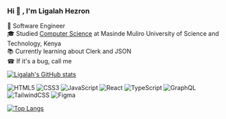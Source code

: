 ### Hi  👋 , I'm Ligalah Hezron 
🥇  Software Engineer<br>
🎓  Studied [Computer Science](https://2-d-portfolio.vercel.app/) at Masinde Muliro University of Science and Technology, Kenya <br>
📚  Currently learning about Clerk and JSON <br/>
☎  If it's a bug, call me <br>


[![Ligalah's GitHub stats](https://github-readme-stats.vercel.app/api?username=ligalahhezronn&hide=issues&show_icons=true&theme=merko&hide_border=false&include_all_commits=true&count_private=true)](https://github.com/ligalahhezronn/github-readme-stats) <br>


![HTML5](https://img.shields.io/badge/html5-%23E34F26.svg?style=for-the-badge&logo=html5&logoColor=white)
![CSS3](https://img.shields.io/badge/css3-%231572B6.svg?style=for-the-badge&logo=css3&logoColor=white)
![JavaScript](https://img.shields.io/badge/javascript-%23323330.svg?style=for-the-badge&logo=javascript&logoColor=%23F7DF1E)
![React](https://img.shields.io/badge/react-%2320232a.svg?style=for-the-badge&logo=react&logoColor=%2361DAFB)
![TypeScript](https://img.shields.io/badge/typescript-%23007ACC.svg?style=for-the-badge&logo=typescript&logoColor=white)
![GraphQL](https://img.shields.io/badge/-GraphQL-E10098?style=for-the-badge&logo=graphql&logoColor=white)
![TailwindCSS](https://img.shields.io/badge/tailwindcss-%2338B2AC.svg?style=for-the-badge&logo=tailwind-css&logoColor=white)
![Figma](https://img.shields.io/badge/figma-%23F24E1E.svg?style=for-the-badge&logo=figma&logoColor=white)

[![Top Langs](https://github-readme-stats.vercel.app/api/top-langs/?username=ligalahhezronn&size_weight=0.5&count_weight=0.5&layout=compact&theme=merko)](https://github.com/ligalahhezronn/github-readme-stats)
 

